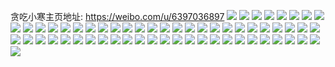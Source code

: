 贪吃小寒主页地址: https://weibo.com/u/6397036897 
![](https://wx4.sinaimg.cn/mw2000/006YVjwtly1h9ikbyfnnpj311w1kw113.jpg) 
![](https://wx4.sinaimg.cn/mw2000/006YVjwtly1h9ikbyzao0j311w1kwdo9.jpg) 
![](https://wx4.sinaimg.cn/mw2000/006YVjwtly1h9ikbzn5lnj311w1kw11y.jpg) 
![](https://wx4.sinaimg.cn/mw2000/006YVjwtly1h93hmglw7qj31c01s0ttn.jpg) 
![](https://wx4.sinaimg.cn/mw2000/006YVjwtly1h93hmhw7ycj31rs2d2qt1.jpg) 
![](https://wx4.sinaimg.cn/mw2000/006YVjwtly1h93hmjdwn7j31s02dc4qp.jpg) 
![](https://wx4.sinaimg.cn/mw2000/006YVjwtly1h92fpmkfv1j316o1kwqq0.jpg) 
![](https://wx4.sinaimg.cn/mw2000/006YVjwtly1h92fpdwb2ij31c01s07wh.jpg) 
![](https://wx4.sinaimg.cn/mw2000/006YVjwtly1h92fpiph4jj316o1kwaxm.jpg) 
![](https://wx4.sinaimg.cn/mw2000/006YVjwtly1h92fpgxdaaj31001c0qgz.jpg) 
![](https://wx4.sinaimg.cn/mw2000/006YVjwtly1h92fpn1sp0j30qo0xcdsr.jpg) 
![](https://wx4.sinaimg.cn/mw2000/006YVjwtly1h92fpezfuej316o1kwkdb.jpg) 
![](https://wx4.sinaimg.cn/mw2000/006YVjwtly1h92fpllcttj31a81pmx1o.jpg) 
![](https://wx4.sinaimg.cn/mw2000/006YVjwtly1h92fpg4wdqj316o1kwaxa.jpg) 
![](https://wx4.sinaimg.cn/mw2000/006YVjwtly1h92fpkaaw8j316o1kwh8x.jpg) 
![](https://wx4.sinaimg.cn/mw2000/006YVjwtly1h8v36eqyikj30tm14ygq3.jpg) 
![](https://wx4.sinaimg.cn/mw2000/006YVjwtly1h8v36f3kz6j30tm13itd5.jpg) 
![](https://wx4.sinaimg.cn/mw2000/006YVjwtly1h8v36ff1urj30tm18gwk1.jpg) 
![](https://wx4.sinaimg.cn/mw2000/006YVjwtly1h8v36ft1l0j30tm18ggra.jpg) 
![](https://wx4.sinaimg.cn/mw2000/006YVjwtly1h8v33xcj9ij30u02i2jy7.jpg) 
![](https://wx4.sinaimg.cn/mw2000/006YVjwtly1h8v33yylbvj30u02i2n7o.jpg) 
![](https://wx4.sinaimg.cn/mw2000/006YVjwtly1h8v33xxhllj30u03r27gq.jpg) 
![](https://wx4.sinaimg.cn/mw2000/006YVjwtly1h8v3401fvqj30u02i2tg0.jpg) 
![](https://wx4.sinaimg.cn/mw2000/006YVjwtly1h8v33yf2e8j30u018zmze.jpg) 
![](https://wx4.sinaimg.cn/mw2000/006YVjwtly1h8v33zlegcj30u03r2drd.jpg) 
![](https://wx4.sinaimg.cn/mw2000/006YVjwtly1h8v341fryej30u02i2gv5.jpg) 
![](https://wx4.sinaimg.cn/mw2000/006YVjwtly1h8v340ouiwj30u05024dg.jpg) 
![](https://wx4.sinaimg.cn/mw2000/006YVjwtly1h8v3424tqtj30u02i210o.jpg) 
![](https://wx4.sinaimg.cn/mw2000/006YVjwtgy1h3842sjas1j31ny29sb2a.jpg) 
![](https://wx4.sinaimg.cn/mw2000/006YVjwtgy1h3842u0slqj30tw1h6qjq.jpg) 
![](https://wx4.sinaimg.cn/mw2000/006YVjwtgy1h3842m2bctj31ny2b2x6p.jpg) 
![](https://wx4.sinaimg.cn/mw2000/006YVjwtgy1h38434c4v9j31w01w0kjm.jpg) 
![](https://wx4.sinaimg.cn/mw2000/006YVjwtgy1h3842nl5tpj30xa1n6x3e.jpg) 
![](https://wx4.sinaimg.cn/mw2000/006YVjwtgy1h3842zjq83j31w01w04qr.jpg) 
![](https://wx4.sinaimg.cn/mw2000/006YVjwtgy1h3843ar6qxj31o02807wi.jpg) 
![](https://wx4.sinaimg.cn/mw2000/006YVjwtgy1h384367a2mj31281ek7th.jpg) 
![](https://wx4.sinaimg.cn/mw2000/006YVjwtgy1h3843ee1ycj31ny1tie81.jpg) 
![](https://wx4.sinaimg.cn/mw2000/006YVjwtly1gz2uuu98ifj319c2ipx6p.jpg) 
![](https://wx4.sinaimg.cn/mw2000/006YVjwtly1gz2uv8832ij30sg1kv1kx.jpg) 
![](https://wx4.sinaimg.cn/mw2000/006YVjwtly1gz2uuolthvj315w2iqu0x.jpg) 
![](https://wx4.sinaimg.cn/mw2000/006YVjwtly1gz2uuwoayij319c2iqx6p.jpg) 
![](https://wx4.sinaimg.cn/mw2000/006YVjwtly1gz2uuzi8e6j319c2iqnpd.jpg) 
![](https://wx4.sinaimg.cn/mw2000/006YVjwtly1gz2uurbodrj319c2iq1ky.jpg) 
![](https://wx4.sinaimg.cn/mw2000/005IQKTuly1h9h7nnqu6hj32eo37k4qr.jpg) 
![](https://wx4.sinaimg.cn/mw2000/005IQKTuly1h9h7nqnz00j32yo280b2d.jpg) 
![](https://wx4.sinaimg.cn/mw2000/005IQKTuly1h900wru0j3j334031h1l1.jpg) 
![](https://wx4.sinaimg.cn/mw2000/005IQKTuly1h900wsv3pyj32c0340e82.jpg) 
![](https://wx4.sinaimg.cn/mw2000/005IQKTuly1h900wtame4j30w10i4jzg.jpg) 
![](https://wx4.sinaimg.cn/mw2000/005IQKTuly1h900wweu6kj32yo280b2e.jpg) 
![](https://wx4.sinaimg.cn/mw2000/005IQKTuly1h900x0u5e7j32yo280hdy.jpg) 
![](https://wx4.sinaimg.cn/mw2000/005IQKTuly1h8l6rw3379j32yo280qv7.jpg) 
![](https://wx4.sinaimg.cn/mw2000/005IQKTuly1h8l6rhg84hj32dr36cu0z.jpg) 
![](https://wx4.sinaimg.cn/mw2000/005IQKTuly1h8l6s0jzloj32yo280e83.jpg) 
![](https://wx4.sinaimg.cn/mw2000/005IQKTuly1h8l6rdhxk6j32yo280x6q.jpg) 
![](https://wx4.sinaimg.cn/mw2000/005IQKTuly1h8k5w9g569j32c0340e83.jpg) 
![](https://wx4.sinaimg.cn/mw2000/005IQKTuly1h8i5ywcok1j32hl3401ky.jpg) 
![](https://wx4.sinaimg.cn/mw2000/005IQKTuly1h8dqy2z1iaj32c02sykjm.jpg) 
![](https://wx4.sinaimg.cn/mw2000/005IQKTuly1h8dqy52s36j33402c0kjl.jpg) 
![](https://wx4.sinaimg.cn/mw2000/005IQKTuly1h8cocs56dmj32hl340qv6.jpg) 
